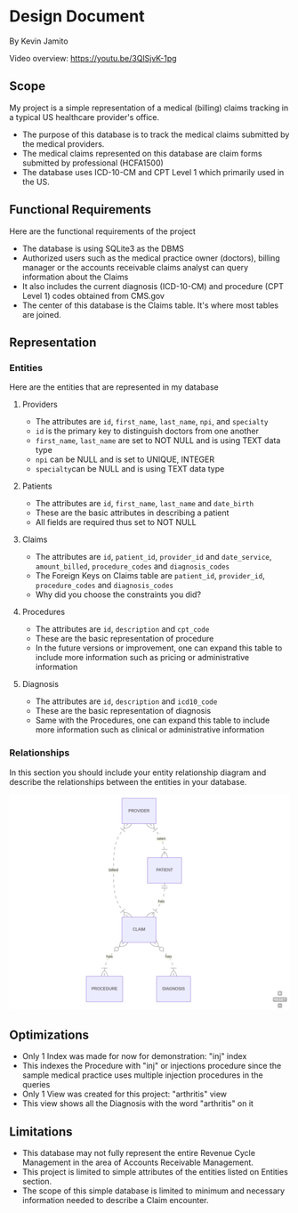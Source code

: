 # Design Document

By Kevin Jamito

Video overview: <https://youtu.be/3QlSjvK-1pg>

## Scope
My project is a simple representation of a medical (billing) claims tracking in a typical US healthcare provider's office.

* The purpose of this database is to track the medical claims submitted by the medical providers.
* The medical claims represented on this database are claim forms submitted by professional (HCFA1500)
* The database uses ICD-10-CM and CPT Level 1 which primarily used in the US. 

## Functional Requirements

Here are the functional requirements of the project

* The database is using SQLite3 as the DBMS
* Authorized users such as the medical practice owner (doctors), billing manager or the accounts receivable claims analyst can query information about the Claims
* It also includes the current diagnosis (ICD-10-CM) and procedure (CPT Level 1) codes obtained from CMS.gov
* The center of this database is the Claims table. It's where most tables are joined. 


## Representation

### Entities

Here are the entities that are represented in my database

1. Providers
    * The attributes are `id`, `first_name`, `last_name`, `npi`, and `specialty`
    * `id` is the primary key to distinguish doctors from one another
    * `first_name`, `last_name` are set to NOT NULL and is using TEXT data type
    * `npi` can be NULL and is set to UNIQUE, INTEGER
    * `specialty`can be NULL and is using TEXT data type

2. Patients
    * The attributes are `id`, `first_name`, `last_name` and `date_birth`
    * These are the basic attributes in describing a patient
    * All fields are required thus set to NOT NULL

3. Claims
    * The attributes are `id`, `patient_id`, `provider_id` and `date_service`, `amount_billed`, `procedure_codes` and `diagnosis_codes`
    * The Foreign Keys on Claims table are `patient_id`, `provider_id`, `procedure_codes` and `diagnosis_codes`
    * Why did you choose the constraints you did?

4. Procedures
    * The attributes are `id`, `description` and `cpt_code`
    * These are the basic representation of procedure
    * In the future versions or improvement, one can expand this table to include more information such as pricing or administrative information

5. Diagnosis
    * The attributes are `id`, `description` and `icd10_code`
    * These are the basic representation of diagnosis
    * Same with the Procedures, one can expand this table to include more information such as clinical or administrative information

### Relationships

In this section you should include your entity relationship diagram and describe the relationships between the entities in your database.

![MyOffice Medical Billing DB ER](er_diag_billing_new.png)



## Optimizations

* Only 1 Index was made for now for demonstration: "inj" index
* This indexes the Procedure with "inj" or injections procedure since the sample medical practice uses multiple injection procedures in the queries
* Only 1 View was created for this project: "arthritis" view
* This view shows all the Diagnosis with the word "arthritis" on it

## Limitations

* This database may not fully represent the entire Revenue Cycle Management in the area of Accounts Receivable Management.
* This project is limited to simple attributes of the entities listed on Entities section. 
* The scope of this simple database is limited to minimum and necessary information needed to describe a Claim encounter. 